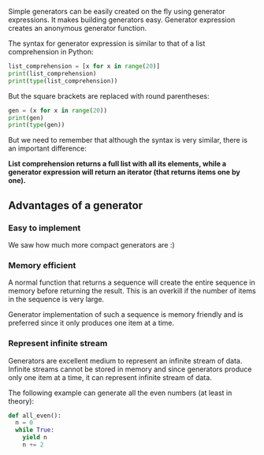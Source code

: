 Simple generators can be easily created on the fly using generator expressions. It makes building generators easy. Generator expression creates an anonymous generator function.

The syntax for generator expression is similar to that of a list comprehension in Python:
```python
list_comprehension = [x for x in range(20)]
print(list_comprehension)
print(type(list_comprehension)) 
```
But the square brackets are replaced with round parentheses:
```python
gen = (x for x in range(20))
print(gen)
print(type(gen)) 
```
But we need to remember that although the syntax is very similar, there is an important difference:

**List comprehension returns a full list with all its elements, while a generator expression will return an iterator (that returns items one by one).**


## Advantages of a generator


### Easy to implement

We saw how much more compact generators are :)


### Memory efficient

A normal function that returns a sequence will create the entire sequence in memory before returning the result. This is an overkill if the number of items in the sequence is very large.

Generator implementation of such a sequence is memory friendly and is preferred since it only produces one item at a time.


### Represent infinite stream

Generators are excellent medium to represent an infinite stream of data. Infinite streams cannot be stored in memory and since generators produce only one item at a time, it can represent infinite stream of data.


The following example can generate all the even numbers (at least in theory):
```python
def all_even():
  n = 0
  while True:
    yield n
    n += 2 
```
